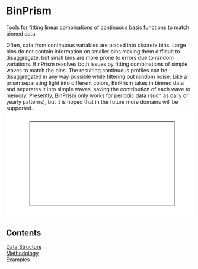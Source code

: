 # BinPrism
Tools for fitting linear combinations of continuous basis functions to match binned data.

Often, data from continuous variables are placed into discrete bins. Large bins do not contain information on smaller bins making them difficult to disaggregate, but small bins are more prone to errors due to random variations. BinPrism resolves both issues by fitting combinations of simple waves to match the bins. The resulting continuous profiles can be disaggregated in any way possible while filtering out random noise. Like a prism separating light into different colors, BinPrism takes in binned data and separates it into simple waves, saving the contribution of each wave to memory. Presently, BinPrism only works for periodic data (such as daily or yearly patterns), but it is hoped that in the future more domains will be supported.
![Demonstration of BinPrism](doc/BinPrismDemo.gif)

## Contents
[Data Structure](doc/datastructure.md) <br />
[Methodology](doc/methodology.md) <br />
Examples <br />
